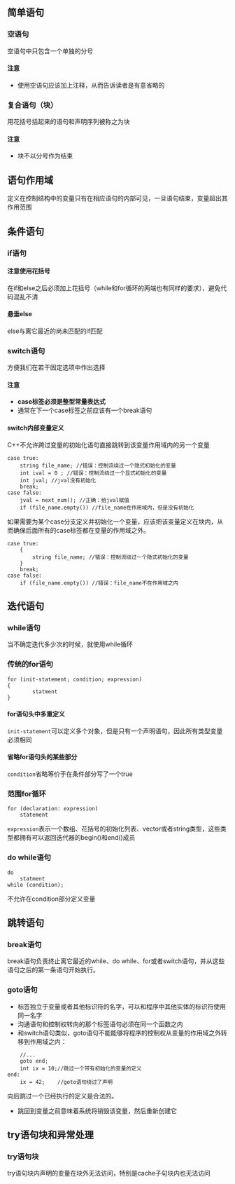 ## 简单语句

### 空语句
空语句中只包含一个单独的分号

#### 注意
- 使用空语句应该加上注释，从而告诉读者是有意省略的

### 复合语句（块）

用花括号括起来的语句和声明序列被称之为块

#### 注意
- 块不以分号作为结束

## 语句作用域

定义在控制结构中的变量只有在相应语句的内部可见，一旦语句结束，变量超出其作用范围

## 条件语句

### if语句
#### 注意使用花括号

在if和else之后必须加上花括号（while和for循环的两端也有同样的要求），避免代码混乱不清

#### 悬垂else
else与离它最近的尚未匹配的if匹配

### switch语句

方便我们在若干固定选项中作出选择

#### 注意
- **case标签必须是整型常量表达式**
- 通常在下一个case标签之前应该有一个break语句

#### switch内部变量定义

C++不允许跨过变量的初始化语句直接跳转到该变量作用域内的另一个变量

```
case true:
    string file_name; //错误：控制流绕过一个隐式初始化的变量
    int ival = 0 ; //错误：控制流绕过一个显式初始化的变量
    int jval; //jval没有初始化
    break;
case false:
    jval = next_num(); //正确：给jval赋值
    if (file_name.empty()) //file_name在作用域内，但是没有初始化
```

如果需要为某个case分支定义并初始化一个变量，应该把该变量定义在块内，从而确保后面所有的case标签都在变量的作用域之外。

```
case true:
    {
        string file_name; //错误：控制流绕过一个隐式初始化的变量
    }
    break;
case false:
    if (file_name.empty()) //错误：file_name不在作用域之内
```

## 迭代语句

### while语句
当不确定迭代多少次的时候，就使用while循环

### 传统的for语句
```
for (init-statement; condition; expression)
{
        statment
}
```
#### for语句头中多重定义
`init-statement`可以定义多个对象，但是只有一个声明语句，因此所有类型变量必须相同

#### 省略for语句头的某些部分
`condition`省略等价于在条件部分写了一个true

### 范围for循环
```
for (declaration: expression)
    statement
```
`expression`表示一个数组、花括号的初始化列表、vector或者string类型，这些类型都拥有可以返回迭代器的begin()和end()成员

### do while语句
```
do
    statment
while (condition);
```
不允许在condition部分定义变量

## 跳转语句
### break语句

break语句负责终止离它最近的while、do while、for或者switch语句，并从这些语句之后的第一条语句开始执行。
### goto语句

- 标签独立于变量或者其他标识符的名字，可以和程序中其他实体的标识符使用同一名字
- 沟通语句和控制权转向的那个标签语句必须在同一个函数之内
- 和switch语句类似，goto语句不能能够将程序的控制权从变量的作用域之外转移到作用域之内：
```
    //...
    goto end;
    int ix = 10;//跳过一个带有初始化的变量的定义
end:
    ix = 42;    //goto语句绕过了声明
```
向后跳过一个已经执行的定义是合法的。
- 跳回到变量之前意味着系统将销毁该变量，然后重新创建它

## try语句块和异常处理
### try语句块
try语句块内声明的变量在块外无法访问，特别是cache子句块内也无法访问
